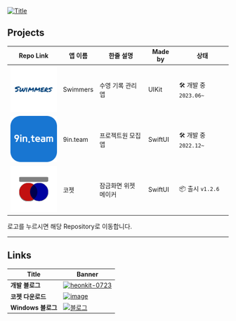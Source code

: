 
[![Title](https://capsule-render.vercel.app/api?type=waving&color=0:f20c08,50:fe9625,100:c052d9&height=250&section=header&text=HeonJin%20Ha&fontColor=FFFFFF&fontSize=90&animation=fadeIn&fontAlignY=38&desc=iOS%20App%20Developer&descAlignY=60&descAlign=67)](#)

## Projects
| Repo Link | 앱 이름          | 한줄 설명       | Made by       | 상태 |
|------|----------------------|--------------------|-------------------|-----|
| [![스위머즈](assets/swimmers.svg)](https://github.com/heonha/swimmers-ios)    | Swimmers    |   수영 기록 관리 앱  | UIKit  | 🛠️ 개발 중 `2023.06~` |
| [![구인팀](assets/nineInteam.svg)](https://github.com/9in-team/iOS) | 9in.team    | 프로젝트원 모집 앱 | SwiftUI | 🛠️ 개발 중 `2022.12~` |
| [![코젯](assets/koget.svg)](https://github.com/heonha/koget-ios)    |  코젯 | 잠금화면 위젯 메이커 | SwiftUI  | 📦 출시 `v1.2.6` |

로고를 누르시면 해당 Repository로 이동합니다.

---

## Links
| Title | Banner |      
|------|----------------------|
| **개발 블로그** |  [![heonkit-0723](https://github.com/heonha/heonha/assets/60867281/e669025a-f28e-4d7d-b5d4-011c7f13241f)](https://www.heon.dev/posts) |
|  **코젯 다운로드**   |  [![image](https://github.com/heonha/heonha/assets/60867281/290cb8fb-775c-489a-b87b-bf6212785358)](https://apps.apple.com/kr/app/%EC%BD%94%EC%A0%AF/id1667453723) |
|  **Windows 블로그**   |  [![블로그](https://img.shields.io/badge/heon.dev-white?style=for-the-badge&logo=tistory&logoColor=e24c34)](https://blog.heon.dev) |



